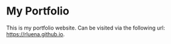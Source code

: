 # My Portfolio
This is my portfolio website. Can be visited via the following url: https://rluena.github.io.
